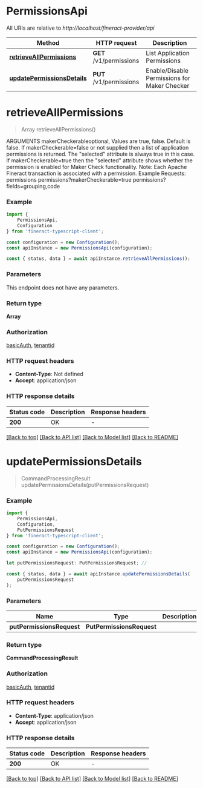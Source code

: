 # PermissionsApi

All URIs are relative to *http://localhost/fineract-provider/api*

|Method | HTTP request | Description|
|------------- | ------------- | -------------|
|[**retrieveAllPermissions**](#retrieveallpermissions) | **GET** /v1/permissions | List Application Permissions|
|[**updatePermissionsDetails**](#updatepermissionsdetails) | **PUT** /v1/permissions | Enable/Disable Permissions for Maker Checker|

# **retrieveAllPermissions**
> Array<GetPermissionsResponse> retrieveAllPermissions()

ARGUMENTS makerCheckerableoptional, Values are true, false. Default is false. If makerCheckerable=false or not supplied then a list of application permissions is returned. The \"selected\" attribute is always true in this case.  If makerCheckerable=true then the \"selected\" attribute shows whether the permission is enabled for Maker Check functionality.  Note: Each Apache Fineract transaction is associated with a permission.  Example Requests:  permissions   permissions?makerCheckerable=true   permissions?fields=grouping,code

### Example

```typescript
import {
    PermissionsApi,
    Configuration
} from 'fineract-typescript-client';

const configuration = new Configuration();
const apiInstance = new PermissionsApi(configuration);

const { status, data } = await apiInstance.retrieveAllPermissions();
```

### Parameters
This endpoint does not have any parameters.


### Return type

**Array<GetPermissionsResponse>**

### Authorization

[basicAuth](../README.md#basicAuth), [tenantid](../README.md#tenantid)

### HTTP request headers

 - **Content-Type**: Not defined
 - **Accept**: application/json


### HTTP response details
| Status code | Description | Response headers |
|-------------|-------------|------------------|
|**200** | OK |  -  |

[[Back to top]](#) [[Back to API list]](../README.md#documentation-for-api-endpoints) [[Back to Model list]](../README.md#documentation-for-models) [[Back to README]](../README.md)

# **updatePermissionsDetails**
> CommandProcessingResult updatePermissionsDetails(putPermissionsRequest)


### Example

```typescript
import {
    PermissionsApi,
    Configuration,
    PutPermissionsRequest
} from 'fineract-typescript-client';

const configuration = new Configuration();
const apiInstance = new PermissionsApi(configuration);

let putPermissionsRequest: PutPermissionsRequest; //

const { status, data } = await apiInstance.updatePermissionsDetails(
    putPermissionsRequest
);
```

### Parameters

|Name | Type | Description  | Notes|
|------------- | ------------- | ------------- | -------------|
| **putPermissionsRequest** | **PutPermissionsRequest**|  | |


### Return type

**CommandProcessingResult**

### Authorization

[basicAuth](../README.md#basicAuth), [tenantid](../README.md#tenantid)

### HTTP request headers

 - **Content-Type**: application/json
 - **Accept**: application/json


### HTTP response details
| Status code | Description | Response headers |
|-------------|-------------|------------------|
|**200** | OK |  -  |

[[Back to top]](#) [[Back to API list]](../README.md#documentation-for-api-endpoints) [[Back to Model list]](../README.md#documentation-for-models) [[Back to README]](../README.md)

